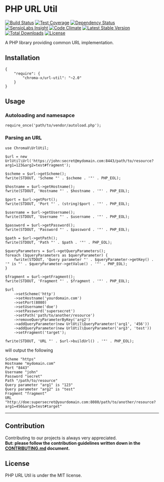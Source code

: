 # PHP URL Util

[![Build Status](https://travis-ci.org/chroma-x/php-url-util.svg?branch=master)](https://travis-ci.org/chroma-x/php-url-util)
[![Test Coverage](https://codeclimate.com/github/chroma-x/php-url-util/badges/coverage.svg)](https://codeclimate.com/github/chroma-x/php-url-util/coverage)
[![Dependency Status](https://www.versioneye.com/user/projects/57272fdaa0ca35005083f1e6/badge.svg)](https://www.versioneye.com/user/projects/57272fdaa0ca35005083f1e6)
[![SensioLabs Insight](https://img.shields.io/sensiolabs/i/df239ecc-f336-4669-a017-fc826497115a.svg)](https://insight.sensiolabs.com/projects/df239ecc-f336-4669-a017-fc826497115a)
[![Code Climate](https://codeclimate.com/github/chroma-x/php-url-util/badges/gpa.svg)](https://codeclimate.com/github/chroma-x/php-url-util)
[![Latest Stable Version](https://poser.pugx.org/chroma-x/url-util/v/stable)](https://packagist.org/packages/chroma-x/url-util)
[![Total Downloads](https://poser.pugx.org/chroma-x/url-util/downloads)](https://packagist.org/packages/chroma-x/url-util)
[![License](https://poser.pugx.org/chroma-x/url-util/license)](https://packagist.org/packages/chroma-x/url-util)

A PHP library providing common URL implementation.

## Installation

```{json}
{
   	"require": {
        "chroma-x/url-util": "~2.0"
    }
}
```

## Usage

### Autoloading and namesapce

```{php}  
require_once('path/to/vendor/autoload.php');
```

### Parsing an URL

```{php}
use ChromaX\UrlUtil;

$url = new UrlUtil\Url('https://john:secret@mydomain.com:8443/path/to/resource?arg1=123&arg2=test#fragment');

$scheme = $url->getScheme();
fwrite(STDOUT, 'Scheme "' . $scheme . '"' . PHP_EOL);

$hostname = $url->getHostname();
fwrite(STDOUT, 'Hostname "' . $hostname . '"' . PHP_EOL);

$port = $url->getPort();
fwrite(STDOUT, 'Port "' . (string)$port . '"' . PHP_EOL);

$username = $url->getUsername();
fwrite(STDOUT, 'Username "' . $username . '"' . PHP_EOL);

$password = $url->getPassword();
fwrite(STDOUT, 'Password "' . $password . '"' . PHP_EOL);

$path = $url->getPath();
fwrite(STDOUT, 'Path "' . $path . '"' . PHP_EOL);

$queryParameters = $url->getQueryParameters();
foreach ($queryParameters as $queryParameter) {
	fwrite(STDOUT, 'Query parameter "' . $queryParameter->getKey() . '" is "' . $queryParameter->getValue() . '"' . PHP_EOL);
}

$fragment = $url->getFragment();
fwrite(STDOUT, 'Fragment "' . $fragment . '"' . PHP_EOL);

$url
	->setScheme('http')
	->setHostname('yourdomain.com')
	->setPort(8080)
	->setUsername('doe')
	->setPassword('supersecret')
	->setPath('path/to/another/resource')
	->removeQueryParameterByKey('arg2')
	->addQueryParameter(new UrlUtil\QueryParameter('arg1', '456'))
	->addQueryParameter(new UrlUtil\QueryParameter('arg3', 'test'))
	->setFragment('target');

fwrite(STDOUT, 'URL "' . $url->buildUrl() . '"' . PHP_EOL);
```

will output the following

```{http}
Scheme "https"
Hostname "mydomain.com"
Port "8443"
Username "john"
Password "secret"
Path "/path/to/resource"
Query parameter "arg1" is "123"
Query parameter "arg2" is "test"
Fragment "fragment"
URL "http://doe:supersecret@yourdomain.com:8080/path/to/another/resource?arg1=456&arg3=test#target"
```

---

## Contribution

Contributing to our projects is always very appreciated.  
**But: please follow the contribution guidelines written down in the [CONTRIBUTING.md](https://github.com/chroma-x/php-url-util/blob/master/CONTRIBUTING.md) document.**

## License

PHP URL Util is under the MIT license.
